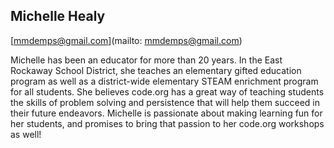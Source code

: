 ## Michelle Healy

[mmdemps@gmail.com](mailto: mmdemps@gmail.com)

Michelle has been an educator for more than 20 years.  In the East Rockaway School District, she teaches an elementary gifted education program as well as a district-wide elementary STEAM enrichment program for all students.  She believes code.org has a great way of teaching students the skills of problem solving and persistence that will help them succeed in their future endeavors.  Michelle is passionate about making learning fun for her students, and promises to bring that passion to her code.org workshops as well!
